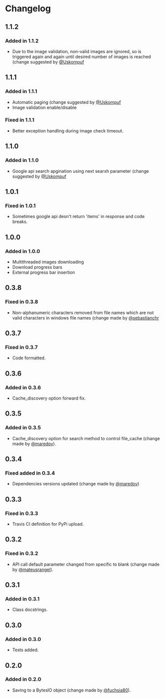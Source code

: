 # Changelog

## 1.1.2

### Added in 1.1.2

-   Due to the image validation, non-valid images are ignored, so is triggered again and again until desired number of images is reached (change suggested by [@Uskompuf](https://github.com/Uskompuf)

## 1.1.1

### Added in 1.1.1

-   Automatic paging (change suggested by [@Uskompuf](https://github.com/Uskompuf)
-   Image validation enable/disable

### Fixed in 1.1.1

-   Better exception handling during image check timeout.

## 1.1.0

### Added in 1.1.0

-   Google api search apgination using next searxh parameter (change suggested by [@Uskompuf](https://github.com/Uskompuf)

## 1.0.1  

### Fixed in 1.0.1  

-   Sometimes google api desn't return 'items' in response and code breaks. 

## 1.0.0

### Added in 1.0.0
-   Multithreaded images downloading
-   Download progress bars
-   External progress bar insertion 

## 0.3.8

### Fixed in 0.3.8
-   Non-alphanumeric characters removed from file names which are not valid characters in windows file names (change made by [@sebastianchr](https://github.com/sebastianchr)

## 0.3.7

### Fixed in 0.3.7
-   Code formatted.

## 0.3.6

### Added in 0.3.6
-   Cache_discovery option forward fix.

## 0.3.5

### Added in 0.3.5
-   Cache_discovery option for search method to control file_cache (change made by [@maredov](https://github.com/marodev)).

## 0.3.4

### Fixed added in 0.3.4
-   Dependencies versions updated (change made by [@maredov](https://github.com/marodev))

## 0.3.3

### Fixed in 0.3.3
-   Travis CI definition for PyPi upload.

## 0.3.2

### Fixed in 0.3.2
-   API call default parameter changed from specific to blank (change made by [@mateusrangel](https://github.com/mateusrangel)).

## 0.3.1

### Added in 0.3.1
-   Class docstrings.

## 0.3.0

### Added in 0.3.0
-   Tests added. 

## 0.2.0

### Added in 0.2.0
-   Saving to a BytesIO object (change made by [@fuchsia80](https://github.com/fuchsia80)). 
